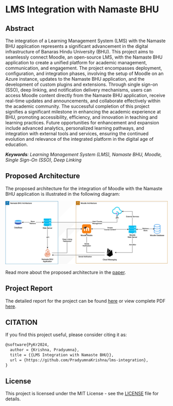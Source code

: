 # LMS Integration with Namaste BHU

## Abstract

The integration of a Learning Management System (LMS) with the Namaste BHU application represents a significant advancement in the digital infrastructure of Banaras Hindu University (BHU). This project aims to seamlessly connect Moodle, an open-source LMS, with the Namaste BHU application to create a unified platform for academic management, communication, and engagement. The project encompasses deployment, configuration, and integration phases, involving the setup of Moodle on an Azure instance, updates to the Namaste BHU application, and the development of custom plugins and extensions. Through single sign-on (SSO), deep linking, and notification delivery mechanisms, users can access Moodle content directly from the Namaste BHU application, receive real-time updates and announcements, and collaborate effectively within the academic community. The successful completion of this project signifies a significant milestone in enhancing the academic experience at BHU, promoting accessibility, efficiency, and innovation in teaching and learning practices. Future opportunities for enhancement and expansion include advanced analytics, personalized learning pathways, and integration with external tools and services, ensuring the continued evolution and relevance of the integrated platform in the digital age of education.

_**Keywords**: Learning Management System (LMS), Namaste BHU, Moodle, Single Sign-On (SSO), Deep Linking_

## Proposed Architecture

The proposed architecture for the integration of Moodle with the Namaste BHU application is illustrated in the following diagram:

![Proposed Architecture](assets/img/proposed-arch.jpg)

Read more about the proposed architecture in the [paper](docs/METHODOLOGY.md#proposed-architecture).

## Project Report

The detailed report for the project can be found [here](docs) or view complete PDF [here](paper.pdf).

## CITATION

If you find this project useful, please consider citing it as:

```
@software{PyKr2024,
  author = {Krishna, Pradyumna},
  title = {{LMS Integration with Namaste BHU}},
  url = {https://github.com/PradyumnaKrishna/lms-integration},
}
```

## License

This project is licensed under the MIT License - see the [LICENSE](LICENSE.md) file for details.
